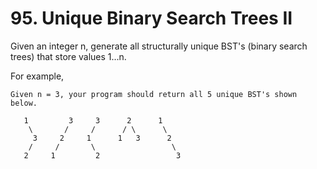 # 95. Unique Binary Search Trees II

Given an integer n, generate all structurally unique BST's (binary search trees) that store values 1...n.

For example,
```
Given n = 3, your program should return all 5 unique BST's shown below.

   1         3     3      2      1
    \       /     /      / \      \
     3     2     1      1   3      2
    /     /       \                 \
   2     1         2                 3
```
